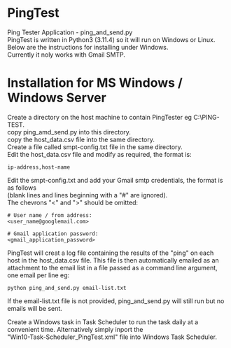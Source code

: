# PingTest
Ping Tester Application - ping_and_send.py  
PingTest is written in Python3 (3.11.4) so it will run on Windows or Linux. Below are the instructions for installing under Windows.  
Currently it noly works with Gmail SMTP.  

# Installation for MS Windows / Windows Server  
Create a directory on the host machine to contain PingTester eg C:\PING-TEST.   
copy ping_amd_send.py into this directory.  
copy the host_data.csv file into the same directory.    
Create a file called smpt-config.txt file in the same directory.  
Edit the host_data.csv file and modify as required, the format is: 

```
ip-address,host-name 
```
Edit the smpt-config.txt and add your Gmail smtp credentials, the format is as follows  
(blank lines and lines beginning with a "#" are ignored).  
The chevrons "<" and ">" should be omitted:  

```
# User name / from address:
<user_name@googlemail.com>

# Gmail application password:
<gmail_application_password>
```

PingTest will creat a log file containing the results of the "ping" on each host in the host_data.csv file. This file is then automatically emailed as an attachment to the email list in a file passed as a command line argument, one email per line eg:   

```
python ping_and_send.py email-list.txt
```

If the  email-list.txt file is not provided, ping_and_send.py will still run but no emails will be sent.  

Create a Windows task in Task Scheduler to run the task daily at a convenient time. Alternatively simply inport the   
"Win10-Task-Scheduler_PingTest.xml" file into Windows Task Scheduler.  
